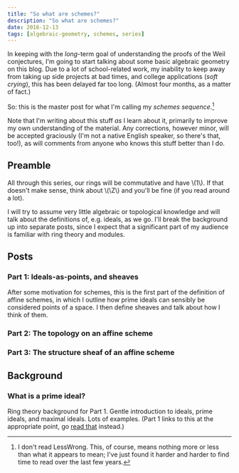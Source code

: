 ```yaml
---
title: "So what are schemes?"
description: "So what are schemes?"
date: 2016-12-13
tags: [algebraic-geometry, schemes, series]
---
```


In keeping with the *long*-term goal of understanding the proofs of the Weil conjectures, I'm going to start talking about some basic algebraic geometry on this blog. Due to a lot of school-related work, my inability to keep away from taking up side projects at bad times, and college applications (*soft crying*), this has been delayed far too long. (Almost four months, as a matter of fact.)

So: this is the master post for what I'm calling my *schemes sequence*.[^lw]

Note that I'm writing about this stuff *as* I learn about it, primarily to improve my own understanding of the material. Any corrections, however minor, will be accepted graciously (I'm not a native English speaker, so there's that, too!), as will comments from anyone who knows this stuff better than I do.

## Preamble

All through this series, our rings will be commutative and have \\(1\\). If that doesn't make sense, think about \\(\\Z\\) and you'll be fine (if you read around a lot).

I will try to assume very little algebraic or topological knowledge and will talk about the definitions of, e.g. ideals, as we go. I'll break the background up into separate posts, since I expect that a significant part of my audience is familiar with ring theory and modules.

## Posts

### Part 1: Ideals-as-points, and sheaves

After some motivation for schemes, this is the first part of the definition of affine schemes, in which I outline how prime ideals can sensibly be considered points of a space. I then define sheaves and talk about how I think of them.

### Part 2: The topology on an affine scheme

### Part 3: The structure sheaf of an affine scheme

## Background

### What is a prime ideal?

Ring theory background for Part 1. Gentle introduction to ideals, prime ideals, and maximal ideals. Lots of examples. (Part 1 links to this at the appropriate point, go [read that](/schemes-i/) instead.)

[^lw]: I don't read LessWrong. This, of course, means nothing more or less than what it appears to mean; I've just found it harder and harder to find time to read over the last few years.
